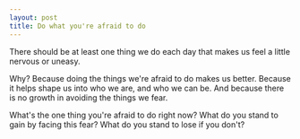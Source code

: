 ```yaml
---
layout: post
title: Do what you're afraid to do
---
```


There should be at least one thing we do each day that makes us feel a little nervous or uneasy.

Why? Because doing the things we're afraid to do makes us better. Because it helps shape us into who we are, and who we can be. And because there is no growth in avoiding the things we fear.

What's the one thing you're afraid to do right now? What do you stand to gain by facing this fear? What do you stand to lose if you don't?
